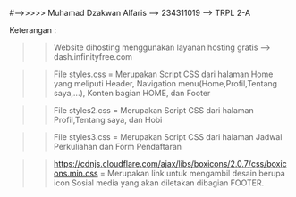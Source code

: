 #-->>>>> Muhamad Dzakwan Alfaris
--> 234311019
--> TRPL 2-A


Keterangan :
>> Website dihosting menggunakan layanan hosting gratis --> dash.infinityfree.com

>> File styles.css = Merupakan Script CSS dari halaman Home yang meliputi Header, Navigation menu(Home,Profil,Tentang saya,...), Konten bagian HOME, dan Footer

>> File styles2.css = Merupakan Script CSS dari halaman Profil,Tentang saya, dan Hobi

>> File styles3.css = Merupakan Script CSS dari halaman Jadwal Perkuliahan dan Form Pendaftaran

>> https://cdnjs.cloudflare.com/ajax/libs/boxicons/2.0.7/css/boxicons.min.css = Merupakan link untuk mengambil desain berupa icon Sosial media yang akan diletakan dibagian FOOTER.
